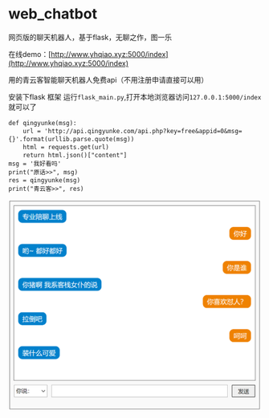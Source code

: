 # web_chatbot
网页版的聊天机器人，基于flask，无聊之作，图一乐

在线demo：[http://www.yhqiao.xyz:5000/index](http://www.yhqiao.xyz:5000/index)

用的青云客智能聊天机器人免费api（不用注册申请直接可以用）

安装下flask 框架 运行`flask_main.py`,打开本地浏览器访问`127.0.0.1:5000/index`就可以了

```
def qingyunke(msg):
    url = 'http://api.qingyunke.com/api.php?key=free&appid=0&msg={}'.format(urllib.parse.quote(msg))
    html = requests.get(url)
    return html.json()["content"]
msg = '我好看吗'
print("原话>>", msg)
res = qingyunke(msg)
print("青云客>>", res)
```
![image](https://github.com/YhQIAO/blog_images/blob/main/chatbot.png)
